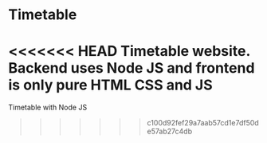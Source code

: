 # Timetable
<<<<<<< HEAD
Timetable website. Backend uses Node JS and frontend is only pure HTML CSS and JS
=======
Timetable with Node JS
>>>>>>> c100d92fef29a7aab57cd1e7df50de57ab27c4db
